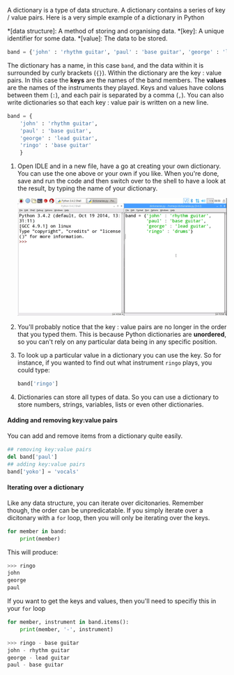 A dictionary is a type of data structure. A dictionary contains a series of key / value pairs. Here is a very simple example of a dictionary in Python

*[data structure]: A method of storing and organising data.
*[key]: A unique identifier for some data.
*[value]: The data to be stored.


~~~python
band = {'john' : 'rhythm guitar', 'paul' : 'base guitar', 'george' : 'lead guitar', 'ringo' : 'base guitar'}
~~~

The dictionary has a name, in this case `band`, and the data within it is surrounded by curly brackets (`{}`). Within the dictionary are the key : value pairs. In this case the **keys** are the names of the band members. The **values** are the names of the instruments they played. Keys and values have colons between them (`:`), and each pair is separated by a comma (`,`). You can also write dictionaries so that each key : value pair is written on a new line.

~~~python
band = {
    'john' : 'rhythm guitar',
    'paul' : 'base guitar',
	'george' : 'lead guitar',
    'ringo' : 'base guitar'
	}
~~~

1. Open IDLE and in a new file, have a go at creating your own dictionary. You can use the one above or your own if you like. When you're done, save and run the code and then switch over to the shell to have a look at the result, by typing the name of your dictionary.

	![unorderd dictionaries](images/unordered-dicts.gif)

1. You'll probably notice that the key : value pairs are no longer in the order that you typed them. This is because Python dictionaries are **unordered**, so you can't rely on any particular data being in any specific position.

1. To look up a particular value in a dictionary you can use the key. So for instance, if you wanted to find out what instrument `ringo` plays, you could type:

	~~~python
	band['ringo']
	~~~
1. Dictionaries can store all types of data. So you can use a dictionary to store numbers, strings, variables, lists or even other dictionaries.

#### Adding and removing key:value pairs

You can add and remove items from a dictionary quite easily.

~~~python
## removing key:value pairs
del band['paul']
## adding key:value pairs
band['yoko'] = 'vocals'
~~~

#### Iterating over a dictionary
Like any data structure, you can iterate over dicitonaries. Remember though, the order can be unpredicatable. If you simply iterate over a dicitonary with a `for` loop, then you will only be iterating over the keys.

~~~python
for member in band:
    print(member)
~~~

This will produce:

~~~python
>>> ringo
john
george
paul
~~~

If you want to get the keys and values, then you'll need to specifiy this in your `for` loop

~~~python
for member, instrument in band.items():
    print(member, '-', instrument)
~~~

~~~python
>>> ringo - base guitar
john - rhythm guitar
george - lead guitar
paul - base guitar
~~~




